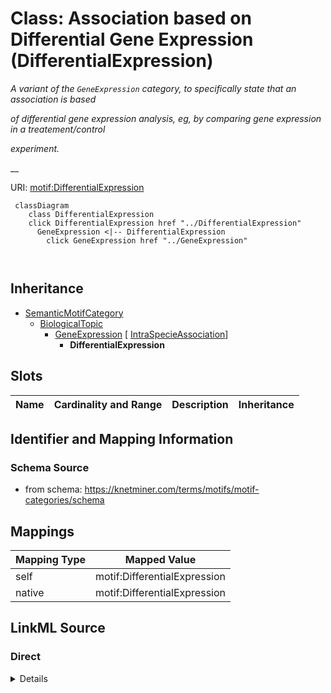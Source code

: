 

# Class: Association based on Differential Gene Expression (DifferentialExpression) 


_A variant of the `GeneExpression` category, to specifically state that an association is based_

_of differential gene expression analysis, eg, by comparing gene expression in a treatement/control_

_experiment._

__





URI: [motif:DifferentialExpression](https://knetminer.com/terms/motifs/motif-categories/DifferentialExpression)






```mermaid
 classDiagram
    class DifferentialExpression
    click DifferentialExpression href "../DifferentialExpression"
      GeneExpression <|-- DifferentialExpression
        click GeneExpression href "../GeneExpression"
      
      
```





## Inheritance
* [SemanticMotifCategory](SemanticMotifCategory.md)
    * [BiologicalTopic](BiologicalTopic.md)
        * [GeneExpression](GeneExpression.md) [ [IntraSpecieAssociation](IntraSpecieAssociation.md)]
            * **DifferentialExpression**



## Slots

| Name | Cardinality and Range | Description | Inheritance |
| ---  | --- | --- | --- |









## Identifier and Mapping Information







### Schema Source


* from schema: https://knetminer.com/terms/motifs/motif-categories/schema




## Mappings

| Mapping Type | Mapped Value |
| ---  | ---  |
| self | motif:DifferentialExpression |
| native | motif:DifferentialExpression |







## LinkML Source

<!-- TODO: investigate https://stackoverflow.com/questions/37606292/how-to-create-tabbed-code-blocks-in-mkdocs-or-sphinx -->

### Direct

<details>
```yaml
name: DifferentialExpression
description: 'A variant of the `GeneExpression` category, to specifically state that
  an association is based

  of differential gene expression analysis, eg, by comparing gene expression in a
  treatement/control

  experiment.

  '
title: Association based on Differential Gene Expression
notes:
- 'original category: 2.1'
from_schema: https://knetminer.com/terms/motifs/motif-categories/schema
is_a: GeneExpression

```
</details>

### Induced

<details>
```yaml
name: DifferentialExpression
description: 'A variant of the `GeneExpression` category, to specifically state that
  an association is based

  of differential gene expression analysis, eg, by comparing gene expression in a
  treatement/control

  experiment.

  '
title: Association based on Differential Gene Expression
notes:
- 'original category: 2.1'
from_schema: https://knetminer.com/terms/motifs/motif-categories/schema
is_a: GeneExpression

```
</details>
